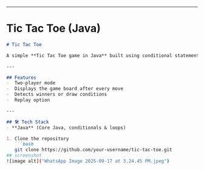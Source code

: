 
---

# Tic Tac Toe (Java)  

```markdown
# Tic Tac Toe  

A simple **Tic Tac Toe game in Java** built using conditional statements and loops. Two players can play alternately on the same console.  

---

## Features  
-  Two-player mode  
-  Displays the game board after every move  
-  Detects winners or draw conditions  
-  Replay option  

---

## 🛠 Tech Stack  
- **Java** (Core Java, conditionals & loops)  

1. Clone the repository  
   ```bash
   git clone https://github.com/your-username/tic-tac-toe.git
## screenshot
![image alt]("WhatsApp Image 2025-09-17 at 3.24.45 PM.jpeg")  

